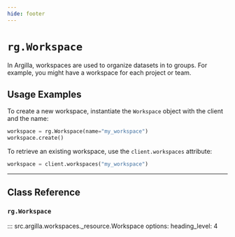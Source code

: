 ```yaml
---
hide: footer
---
```


# `rg.Workspace`

In Argilla, workspaces are used to organize datasets in to groups. For example, you might have a workspace for each project or team.

## Usage Examples

To create a new workspace, instantiate the `Workspace` object with the client and the name:

```python
workspace = rg.Workspace(name="my_workspace")
workspace.create()
```

To retrieve an existing workspace, use the `client.workspaces` attribute:

```python
workspace = client.workspaces("my_workspace")
```

---

## Class Reference

### `rg.Workspace`

::: src.argilla.workspaces._resource.Workspace
    options:
        heading_level: 4